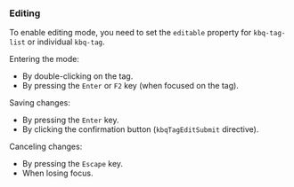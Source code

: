 <!-- example(tag-list) -->

### Editing

To enable editing mode, you need to set the `editable` property for `kbq-tag-list` or individual `kbq-tag`.

Entering the mode:

- By double-clicking on the tag.
- By pressing the `Enter` or `F2` key (when focused on the tag).

Saving changes:

- By pressing the `Enter` key.
- By clicking the confirmation button (`kbqTagEditSubmit` directive).

Canceling changes:

- By pressing the `Escape` key.
- When losing focus.

<!-- example(tag-list-editable) -->
